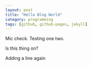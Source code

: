 ```yaml
---
layout: post  
title: "Hello Blog World"
category: programming
tags: [github, github-pages, jekyll]
---
```


Mic check. Testing one two.

Is this thing on?

Adding a line again
